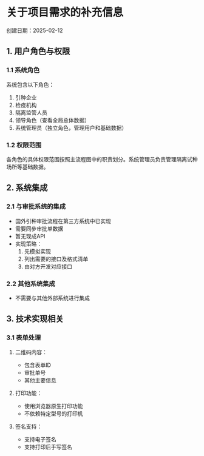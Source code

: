 # 关于项目需求的补充信息

创建日期：2025-02-12

## 1. 用户角色与权限

### 1.1 系统角色
系统包含以下角色：
1. 引种企业
2. 检疫机构
3. 隔离监管人员
4. 领导角色（查看全局总体数据）
5. 系统管理员（独立角色，管理用户和基础数据）

### 1.2 权限范围
各角色的具体权限范围按照主流程图中的职责划分。系统管理员负责管理隔离试种场所等基础数据。

## 2. 系统集成

### 2.1 与审批系统的集成
- 国外引种审批流程在第三方系统中已实现
- 需要同步审批单数据
- 暂无现成API
- 实现策略：
  1. 先模拟实现
  2. 列出需要的接口及格式清单
  3. 由对方开发对应接口

### 2.2 其他系统集成
- 不需要与其他外部系统进行集成

## 3. 技术实现相关

### 3.1 表单处理
1. 二维码内容：
   - 包含表单ID
   - 审批单号
   - 其他主要信息

2. 打印功能：
   - 使用浏览器原生打印功能
   - 不依赖特定型号的打印机

3. 签名支持：
   - 支持电子签名
   - 支持打印后手写签名

